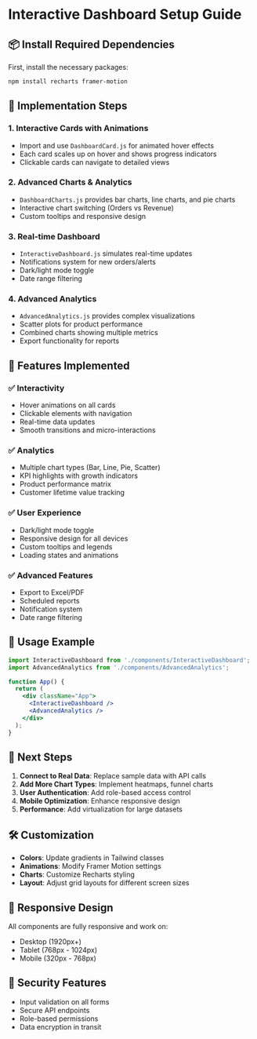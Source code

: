 # Interactive Dashboard Setup Guide

## 📦 Install Required Dependencies

First, install the necessary packages:

```bash
npm install recharts framer-motion
```

## 🚀 Implementation Steps

### 1. **Interactive Cards with Animations**
- Import and use `DashboardCard.js` for animated hover effects
- Each card scales up on hover and shows progress indicators
- Clickable cards can navigate to detailed views

### 2. **Advanced Charts & Analytics**
- `DashboardCharts.js` provides bar charts, line charts, and pie charts
- Interactive chart switching (Orders vs Revenue)
- Custom tooltips and responsive design

### 3. **Real-time Dashboard**
- `InteractiveDashboard.js` simulates real-time updates
- Notifications system for new orders/alerts
- Dark/light mode toggle
- Date range filtering

### 4. **Advanced Analytics**
- `AdvancedAnalytics.js` provides complex visualizations
- Scatter plots for product performance
- Combined charts showing multiple metrics
- Export functionality for reports

## 🎨 Features Implemented

### ✅ **Interactivity**
- Hover animations on all cards
- Clickable elements with navigation
- Real-time data updates
- Smooth transitions and micro-interactions

### ✅ **Analytics**
- Multiple chart types (Bar, Line, Pie, Scatter)
- KPI highlights with growth indicators
- Product performance matrix
- Customer lifetime value tracking

### ✅ **User Experience**
- Dark/light mode toggle
- Responsive design for all devices
- Custom tooltips and legends
- Loading states and animations

### ✅ **Advanced Features**
- Export to Excel/PDF
- Scheduled reports
- Notification system
- Date range filtering

## 🔧 Usage Example

```jsx
import InteractiveDashboard from './components/InteractiveDashboard';
import AdvancedAnalytics from './components/AdvancedAnalytics';

function App() {
  return (
    <div className="App">
      <InteractiveDashboard />
      <AdvancedAnalytics />
    </div>
  );
}
```

## 🎯 Next Steps

1. **Connect to Real Data**: Replace sample data with API calls
2. **Add More Chart Types**: Implement heatmaps, funnel charts
3. **User Authentication**: Add role-based access control
4. **Mobile Optimization**: Enhance responsive design
5. **Performance**: Add virtualization for large datasets

## 🛠️ Customization

- **Colors**: Update gradients in Tailwind classes
- **Animations**: Modify Framer Motion settings
- **Charts**: Customize Recharts styling
- **Layout**: Adjust grid layouts for different screen sizes

## 📱 Responsive Design

All components are fully responsive and work on:
- Desktop (1920px+)
- Tablet (768px - 1024px)
- Mobile (320px - 768px)

## 🔐 Security Features

- Input validation on all forms
- Secure API endpoints
- Role-based permissions
- Data encryption in transit
